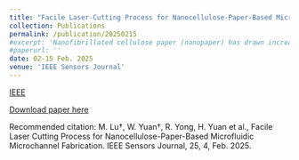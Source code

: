 ```yaml
---
title: "Facile Laser-Cutting Process for Nanocellulose-Paper-Based Microfluidic Microchannel Fabrication"
collection: Publications
permalink: /publication/20250215
#excerpt: 'Nanofibrillated cellulose paper (nanopaper) has drawn increasing attention as a potential material for various areas, due to its extremely smooth surface, excellent optical transparency, and sequent nanofiber matrix. To extend nanopaper application as the analytical platform, nanopaper-based microfluidics has quickly advanced recently. However, the current method of patterning microchannels on nanopaper, which is the basic for establishing microfluidic (i.e., 3-D printing and spray coating), still has some limitations, including low precision and long preparation time. So, in this study, we utilized laser cutting to fabricate microchannel patterns on nanopaper by burning the surface of nanopaper. Through systematic parameters (laser-cutting speed and power) optimization, we identified the optimal laser-cutting conditions, enhancing both efficiency and accuracy. The minimum depth and width of the microchannels were reduced to 15 and 58 μ m, respectively. The entire fabrication process, including drying, was completed in less than 35 min. Compared to the existing methods, this method has smaller microchannels size, time saving, and no need for additional molds or equipment those advantages, which contribute its novelty and accuracy. By arranging different shapes of lines, microchannels for various sensing were developed. As a proof of concept, we developed two functional nanopaper-based analyzer devices (NanoPADs). With a detection limit of 2.2 mM for glucose and 281 fM for Rhodamine B (RhB), both demonstrate excellent performance and low detection limits. The results indicate that our laser-cutting nanopaper microchannels may serve as a platform for developing high-performance analytical devices, which may spark the development of nanopaper in the future.'
#paperurl: ''
date: 02-15 Feb. 2025
venue: 'IEEE Sensors Journal'
---
```


[IEEE](https://ieeexplore.ieee.org/abstract/document/10820066)

[Download paper here](https://github.com/RuiqiYong/RuiqiYong.github.io/blob/master/_publications/2025-2-15-Facile_Laser-Cutting_Process_for_Nanocellulose-Paper-Based_Microfluidic_Microchannel_Fabrication.pdf)

Recommended citation: M. Lu†, W. Yuan†, R. Yong, H. Yuan et al., Facile Laser Cutting Process for Nanocellulose-Paper-Based Microfluidic Microchannel Fabrication. IEEE Sensors Journal, 25, 4, Feb. 2025.
